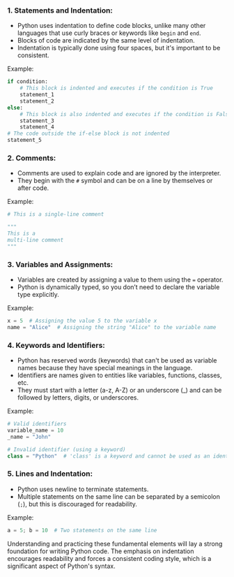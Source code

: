 ### 1. Statements and Indentation:
- Python uses indentation to define code blocks, unlike many other languages that use curly braces or keywords like `begin` and `end`.
- Blocks of code are indicated by the same level of indentation.
- Indentation is typically done using four spaces, but it's important to be consistent.

Example:
```python
if condition:
    # This block is indented and executes if the condition is True
    statement_1
    statement_2
else:
    # This block is also indented and executes if the condition is False
    statement_3
    statement_4
# The code outside the if-else block is not indented
statement_5
```

### 2. Comments:
- Comments are used to explain code and are ignored by the interpreter.
- They begin with the `#` symbol and can be on a line by themselves or after code.
  
Example:
```python
# This is a single-line comment

"""
This is a
multi-line comment
"""
```

### 3. Variables and Assignments:
- Variables are created by assigning a value to them using the `=` operator.
- Python is dynamically typed, so you don’t need to declare the variable type explicitly.

Example:
```python
x = 5  # Assigning the value 5 to the variable x
name = "Alice"  # Assigning the string "Alice" to the variable name
```

### 4. Keywords and Identifiers:
- Python has reserved words (keywords) that can't be used as variable names because they have special meanings in the language.
- Identifiers are names given to entities like variables, functions, classes, etc.
- They must start with a letter (a-z, A-Z) or an underscore (_) and can be followed by letters, digits, or underscores.

Example:
```python
# Valid identifiers
variable_name = 10
_name = "John"

# Invalid identifier (using a keyword)
class = "Python"  # 'class' is a keyword and cannot be used as an identifier
```

### 5. Lines and Indentation:
- Python uses newline to terminate statements.
- Multiple statements on the same line can be separated by a semicolon (`;`), but this is discouraged for readability.

Example:
```python
a = 5; b = 10  # Two statements on the same line
```

Understanding and practicing these fundamental elements will lay a strong foundation for writing Python code. The emphasis on indentation encourages readability and forces a consistent coding style, which is a significant aspect of Python's syntax.

<div align="left" style="position: absolute; bottom: 10px; right: 10px;">
   <a href="https://github.com/ravi26067/Coding/blob/master/Python/Readme.md" style="color: transparent; text-decoration: none;">Next</a>
</div>

<div align="right" style="position: absolute; bottom: 10px; right: 10px;">
   <a href="https://github.com/ravi26067/Coding/blob/master/Python/tutorial/basic_syntax.md" style="color: transparent; text-decoration: none;">Next</a>
</div>
